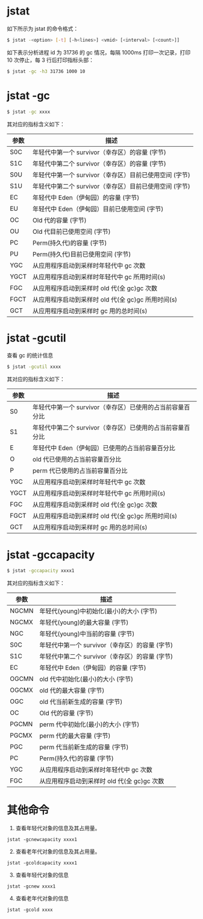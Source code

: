 # jstat

如下所示为 jstat 的命令格式：

```sh
$ jstat -<option> [-t] [-h<lines>] <vmid> [<interval> [<count>]]
```

如下表示分析进程 id 为 31736 的 gc 情况，每隔 1000ms 打印一次记录，打印 10 次停止，每 3 行后打印指标头部：

```sh
$ jstat -gc -h3 31736 1000 10
```

# jstat -gc

```sh
$ jstat -gc xxxx
```

其对应的指标含义如下：

| 参数 | 描述                                                   |
| ---- | ------------------------------------------------------ |
| S0C  | 年轻代中第一个 survivor（幸存区）的容量 (字节)         |
| S1C  | 年轻代中第二个 survivor（幸存区）的容量 (字节)         |
| S0U  | 年轻代中第一个 survivor（幸存区）目前已使用空间 (字节) |
| S1U  | 年轻代中第二个 survivor（幸存区）目前已使用空间 (字节) |
| EC   | 年轻代中 Eden（伊甸园）的容量 (字节)                   |
| EU   | 年轻代中 Eden（伊甸园）目前已使用空间 (字节)           |
| OC   | Old 代的容量 (字节)                                    |
| OU   | Old 代目前已使用空间 (字节)                            |
| PC   | Perm(持久代)的容量 (字节)                              |
| PU   | Perm(持久代)目前已使用空间 (字节)                      |
| YGC  | 从应用程序启动到采样时年轻代中 gc 次数                 |
| YGCT | 从应用程序启动到采样时年轻代中 gc 所用时间(s)          |
| FGC  | 从应用程序启动到采样时 old 代(全 gc)gc 次数            |
| FGCT | 从应用程序启动到采样时 old 代(全 gc)gc 所用时间(s)     |
| GCT  | 从应用程序启动到采样时 gc 用的总时间(s)                |

# jstat -gcutil

查看 gc 的统计信息

```sh
$ jstat -gcutil xxxx
```

其对应的指标含义如下：

| 参数 | 描述                                                      |
| ---- | --------------------------------------------------------- |
| S0   | 年轻代中第一个 survivor（幸存区）已使用的占当前容量百分比 |
| S1   | 年轻代中第二个 survivor（幸存区）已使用的占当前容量百分比 |
| E    | 年轻代中 Eden（伊甸园）已使用的占当前容量百分比           |
| O    | old 代已使用的占当前容量百分比                            |
| P    | perm 代已使用的占当前容量百分比                           |
| YGC  | 从应用程序启动到采样时年轻代中 gc 次数                    |
| YGCT | 从应用程序启动到采样时年轻代中 gc 所用时间(s)             |
| FGC  | 从应用程序启动到采样时 old 代(全 gc)gc 次数               |
| FGCT | 从应用程序启动到采样时 old 代(全 gc)gc 所用时间(s)        |
| GCT  | 从应用程序启动到采样时 gc 用的总时间(s)                   |

# jstat -gccapacity

```sh
$ jstat -gccapacity xxxx1
```

其对应的指标含义如下：

| 参数  | 描述                                           |
| ----- | ---------------------------------------------- |
| NGCMN | 年轻代(young)中初始化(最小)的大小 (字节)       |
| NGCMX | 年轻代(young)的最大容量 (字节)                 |
| NGC   | 年轻代(young)中当前的容量 (字节)               |
| S0C   | 年轻代中第一个 survivor（幸存区）的容量 (字节) |
| S1C   | 年轻代中第二个 survivor（幸存区）的容量 (字节) |
| EC    | 年轻代中 Eden（伊甸园）的容量 (字节)           |
| OGCMN | old 代中初始化(最小)的大小 (字节)              |
| OGCMX | old 代的最大容量 (字节)                        |
| OGC   | old 代当前新生成的容量 (字节)                  |
| OC    | Old 代的容量 (字节)                            |
| PGCMN | perm 代中初始化(最小)的大小 (字节)             |
| PGCMX | perm 代的最大容量 (字节)                       |
| PGC   | perm 代当前新生成的容量 (字节)                 |
| PC    | Perm(持久代)的容量 (字节)                      |
| YGC   | 从应用程序启动到采样时年轻代中 gc 次数         |
| FGC   | 从应用程序启动到采样时 old 代(全 gc)gc 次数    |

# 其他命令

1. 查看年轻代对象的信息及其占用量。

```
jstat -gcnewcapacity xxxx1
```

2. 查看老年代对象的信息及其占用量。

```
jstat -gcoldcapacity xxxx1
```

3. 查看年轻代对象的信息

```
jstat -gcnew xxxx1
```

4. 查看老年代对象的信息

```
jstat -gcold xxxx
```
